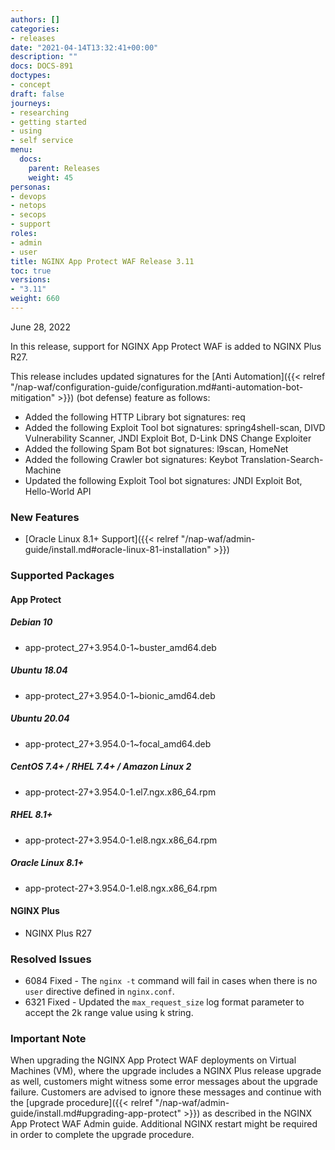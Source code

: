 ```yaml
---
authors: []
categories:
- releases
date: "2021-04-14T13:32:41+00:00"
description: ""
docs: DOCS-891
doctypes:
- concept
draft: false
journeys:
- researching
- getting started
- using
- self service
menu:
  docs:
    parent: Releases
    weight: 45
personas:
- devops
- netops
- secops
- support
roles:
- admin
- user
title: NGINX App Protect WAF Release 3.11
toc: true
versions:
- "3.11"
weight: 660
---
```


June 28, 2022 

In this release, support for NGINX App Protect WAF is added to NGINX Plus R27.

This release includes updated signatures for the [Anti Automation]({{< relref "/nap-waf/configuration-guide/configuration.md#anti-automation-bot-mitigation" >}}) (bot defense) feature as follows:

- Added the following HTTP Library bot signatures: req
- Added the following Exploit Tool bot signatures: spring4shell-scan, DIVD Vulnerability Scanner, JNDI Exploit Bot, D-Link DNS Change Exploiter
- Added the following Spam Bot bot signatures: l9scan, HomeNet
- Added the following Crawler bot signatures: Keybot Translation-Search-Machine
- Updated the following Exploit Tool bot signatures: JNDI Exploit Bot, Hello-World API

### New Features

- [Oracle Linux 8.1+ Support]({{< relref "/nap-waf/admin-guide/install.md#oracle-linux-81-installation" >}})

### Supported Packages

#### App Protect

##### Debian 10

- app-protect_27+3.954.0-1~buster_amd64.deb

##### Ubuntu 18.04

- app-protect_27+3.954.0-1~bionic_amd64.deb

##### Ubuntu 20.04

- app-protect_27+3.954.0-1~focal_amd64.deb

##### CentOS 7.4+ / RHEL 7.4+ / Amazon Linux 2

- app-protect-27+3.954.0-1.el7.ngx.x86_64.rpm

##### RHEL 8.1+

- app-protect-27+3.954.0-1.el8.ngx.x86_64.rpm

##### Oracle Linux 8.1+

- app-protect-27+3.954.0-1.el8.ngx.x86_64.rpm

#### NGINX Plus
 
- NGINX Plus R27

### Resolved Issues

- 6084 Fixed - The `nginx -t` command will fail in cases when there is no `user` directive defined in `nginx.conf`.
- 6321 Fixed - Updated the `max_request_size` log format parameter to accept the 2k range value using k string.


### **Important Note**

When upgrading the NGINX App Protect WAF deployments on Virtual Machines (VM), where the upgrade includes a NGINX Plus release upgrade as well, customers might witness some error messages about the upgrade failure.
Customers are advised to ignore these messages and continue with the [upgrade procedure]({{< relref "/nap-waf/admin-guide/install.md#upgrading-app-protect" >}}) as described in the NGINX App Protect WAF Admin guide.
Additional NGINX restart might be required in order to complete the upgrade procedure.
